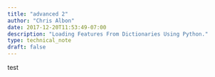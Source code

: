 ```yaml
---
title: "advanced 2"
author: "Chris Albon"
date: 2017-12-20T11:53:49-07:00
description: "Loading Features From Dictionaries Using Python."
type: technical_note
draft: false
---
```


test


